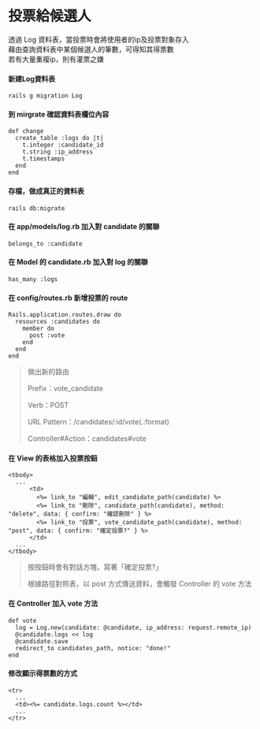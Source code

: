 # 投票給候選人
透過 Log 資料表，當投票時會將使用者的ip及投票對象存入<br>
藉由查詢資料表中某個候選人的筆數，可得知其得票數<br>
若有大量重複ip，則有灌票之嫌<br>

#### 新建Log資料表
    rails g migration Log

#### 到 mirgrate 確認資料表欄位內容
    def change
      create_table :logs do |t|
        t.integer :candidate_id
        t.string :ip_address
        t.timestamps
      end
    end
    
#### 存檔，做成真正的資料表
    rails db:migrate

#### 在 app/models/log.rb 加入對 candidate 的關聯
    belongs_to :candidate

#### 在 Model 的 candidate.rb 加入對 log 的關聯
    has_many :logs

#### 在 config/routes.rb 新增投票的 route
    Rails.application.routes.draw do  
      resources :candidates do
        member do
          post :vote  
        end    
      end
    end
>做出新的路由
>
>Prefix：vote_candidate
>
>Verb：POST
>
>URL Pattern：/candidates/:id/vote(.:format)
>
>Controller#Action：candidates#vote

#### 在 View 的表格加入投票按鈕
    <tbody>  
      ...
          <td>
            <%= link_to "編輯", edit_candidate_path(candidate) %>
            <%= link_to "刪除", candidate_path(candidate), method: "delete", data: { confirm: "確認刪除" } %>
            <%= link_to "投票", vote_candidate_path(candidate), method: "post", data: { confirm: "確定投票?" } %>
          </td>
      ...
    </tbody>
>按按鈕時會有對話方塊，寫著「確定投票?」
>
>根據路徑對照表，以 post 方式傳送資料，會觸發 Controller 的 vote 方法

#### 在 Controller 加入 vote 方法
    def vote      
      log = Log.new(candidate: @candidate, ip_address: request.remote_ip)
      @candidate.logs << log
      @candidate.save
      redirect_to candidates_path, notice: "done!"
    end

#### 修改顯示得票數的方式
    <tr>
      ...
      <td><%= candidate.logs.count %></td>
      ...
    </tr>
